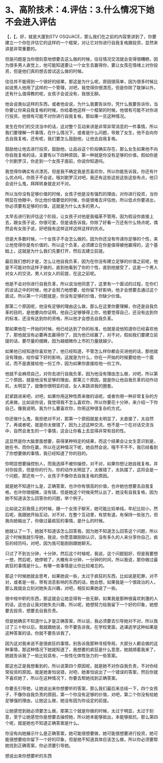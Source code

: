 # 3、高阶技术：4.评估：3.什么情况下她不会进入评估

【，【，好，就是大廈到STV OSQUACE，那么我们在之前的内容里讲到了，你要建立一个你在评估它的这样的一个框架，对让它对你进行自我复格跟投资，显然来讲是非常重要的。

但是问题是当你很刻意地想要去这么做的时候，往往情况交流就会变得很糟糕，因为很多男人直觉上，他可能知道要让一个女生去赢得你，要让女孩在情绪上对你投资，但是他们真的想去尝试这么做的时候。

往往并不能得到一个很好的结果，那这是为什么呢，原因很简单，因为很多时候比如说男人他用了这样的一个管理，对吧，我觉得你很漂亮，但是你除了联弹以外，还有什么值得教的呢，女孩子会说没有，我很无聊。

他会说类似这样的东西，或者他会说，为什么我要告诉你，凭什么我要告诉你，当你要让你来自我复格的时候，你给着他这样一个框架的时候，他很有可能不对你进行投资，他很有可能不对你进行自我复格，那如果一旦这种情况。

发生在你们的交流当中的话，这对整个互动来讲是非常非常消息的一件事情，所以我们要理解一件事情，在什么情况下，或者是什么问题，导致了女生，他不会向你去自我复格，还有呢，我们要怎么鼓励他，让他去自我复格。

鼓励他让他去进行投资，鼓励他，让品谷这个阶段确实存在，那么女生如果他不向你自我复格的话，主要有以下四种原因，第一种就是你没有足够的价值，假如你是个刘劉罗汉，你走到一个女孩子面前，你说你知道吗。

我觉得你确实有点漂亮，但是我不确定我是否喜欢你，所以你能告诉我，你还有什么优点吗，你孩子不会说，哦刘劉罗汉对吧，我还有这些这些这些这些有点，他只会说什么鬼，拜拜转身就走对不对。

所以当你没有足够价值的时候，女孩子他是没有强烈的理由，对你进行投资，当你明显在他眼中，你比他价值要低的时候，你是很难去评估他，所以低点你要进出，你必须要有足够的价值，这就是为什么太多的男人。

太早去进行到评估这个阶段，让女孩子对他是我福革不管用，因为假设你直接上去，跟女孩子说，你很可爱，但是请告诉我，你除了好看一万还有什么特点呢，偶然会有女孩子说，好吧我有这样这样这样这样的优点。

但是大多数时候，一个女孩子不会怎么做的，因为你还没有传递你足够的个性，来让他觉得你是有价值的，所以这个负革，必须建立在你是值得被他赢得的，这个基础上，这就是为什么我们先要打开，然后去建立前提。

最后我们想的才是，怎么让他自我负革，因为在你没有建立足够的价值之前呢，他是不可能对你这样子做的，直到他看到了你的个性，直到他接受了，这是一个男人对女人的交流，男人对女人的前提，在这之前呢。

他是不会对你进行自我负革，所以说当他同意了，这里有一个面试的过程，在你们的谈话之中的时候，他才会努力地想要，给你留下好影响，他才会想要去通过这个面试，所以第一个问题就是，你没有足够的价值，你缺少价值。

那第二个原因呢，他没有足够的理由这么做，那么在这里你要理解，你还是自我负革的目的，是他要向你证明，他自己足够够得上你，他要觉得自己，还没有达到你的标准，还没有达到你的资格，所以他才会想去自我负革。

那如果他在一开始的时候，他已经达到了你的标准，也就是说他知道你已经喜欢他了，那他就没有必要再去赢得你了，因为他已经赢了，对不对，假如我们要建立前提的话，要尽量的细微，因为越细微你上市的力量就越少。

如果他已经知道你喜欢他了，他已经知道，不管怎么样你都会买进他的话，那他就没有理由，给你留下好的影响，这就是为什么，你在一开始的时候要给他一个面试，而不是直接给他一份工作，因为如果你直接给他一份工作。

他就不会麻烦自己，对你去进行自我负革，因为他没有理由怎么做，对吧，所以第二个原因，就是他没有足够的理由，那第三个原因，就是你让他自我负革的动作动机，太明显了，就像你很明显的说，女人来跳进我的圈套。

赶紧跳进来吧，对吧，如果你用这种性质来做的话呢，或者你用一种非常复杂的方式来做，比如说你说，我觉得我不怎么喜欢你，所以你要花十分钟，来介绍一下你自己，像我说明，我为什么要喜欢你，你用这种很复杂的方式。

你还做什么鬼，我拒绝对不对，那第一个原因就是太明显了，太直接了，太自然了，再或者呢，就是你太做错了，因为上述这种交流，他不是一个在对话交流当中，自然会发生的一个事情，这会让你看上去显得非常有目的性。

这显然是你大脑里面想要，获得某种特定的结果，而这个结果会让女生意识到是，她在书，而你在赢，所以在这种情况下呢，她自然会说，哦不不不不，我已经看到了你想要做的事情，我已经知道了你的目的。

你明显想要操控别人，而我选择不被你操控，对不对，如果你想让她自我复格，并对你投资，但是你的行为，你的动作太明显了，太做错了，太执摆了，这将会是一个问题，那还有一个，女孩子不像你去自我复格的原因。

就是她不知道什么是，正确答案，也许你有很高的价值，也许她也想要去自我复格，也许你很细微，没有错，但是她这个时候突然认出了，她没有自我复格，因为她不知道该怎么回答你的问题，举个例子。

比如说之前我搭上的时候，跟一个女孩子聊天，她可能比较单纯，年纪比较小，然后呢，我跟她开始互动，对不对，在整个互动里，有禁有退，有保持一些张力，但我向她输出了，你做过最疯狂的事情，是什么的时候。

她就认了一下，她就不知道该怎么回答我，因为她不知道怎么回答这个问题，所以这个时候我就引导她，我说，你愿意跟刚刚认识，没有多久的人来分享你自己，疯狂的经历吗，对吧，因为我可能刚刚跟她聊天。

只过了不到五分钟，十分钟，然后这个时候呢，我说，这个问题挺好，但是我要想一想，然后呢，她停顿了，大概有半分钟，一分钟的时间，所以我说，那你做过最疯狂的事情是什么，有哪一些事情是让你比较难忘的。

那这个时候她就会思考，如果她说一些，太过于疯狂的东西，比如说是犯罪，对不对，或者是一些，带有消息影响的东西的话，她会想，如果我是一个很政治的人，那么我就会立刻对她失去兴趣，对吧，相反如果她说了一些。

很中规中职的东西，那这就会让她显得有一些无聊，如果我是那种很喜欢刺激的人的话，这也会让我对她失去兴趣，所以呢，她想努力给我留下一个好的印象，她想要去投资，想要去自我负责。

但是她确实不知道什么才是正确答案，所以说，我必须要去引导她对不对，所以我过了三十秒以后，我就跟她说，你不要告诉我，在学校里面，逃课逃学这种如果是这种答案的话，你就不要告诉我了。

因为这对我来说不是很疯狂的事情，别告诉我那种寻规导局，大部分人都会做的这种事情，那这种情况下她就知道了，我想要的疯狂是什么意思，她就顺着我来了，她就告诉我了一些比较具有，一些性化体性张力的一些答案。

那这也正是我想看到的，所以说第四个原因呢，就是她不对你自我负责，不对你经常投资的原因，就是她害怕说错，对吧，她害怕说出了一个错误的答案，然后你就不喜欢她了，所以在这种情况下，你要去帮她找到正确答案。

你要去引导她，让她说出来你想要听的答案，那么我们最后来总结一下，四个女孩子，不像你自我负责的原因，第一个你没有足够的价值，对吧，第二个你没有给她足够强的理由，让她这么做，她没有因为你设定的前提。

让她感觉到她必须要怎么做，那第三个就是你做的时候，太过于明显，太过于刻意，至于让她感觉你是想要去操控她，所以她本能够抵出，本能够抵抗，那么第四个呢，就是她也不知道正确答案是什么。

你没有向她展示什么是正确答案，她可能很想要做，她可能很想要进行投资，她可能很想要给你留下一个好的印象，但是她不知道具体应该怎么做，所以你必须要帮她找到正确答案，你必须要引导她。

想说出来你想要听的东西